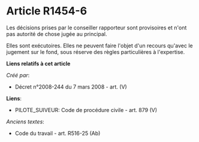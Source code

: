 # Article R1454-6

Les décisions prises par le conseiller rapporteur sont provisoires et n'ont pas autorité de chose jugée au principal.

Elles sont exécutoires. Elles ne peuvent faire l'objet d'un recours qu'avec le jugement sur le fond, sous réserve des règles
particulières à l'expertise.

**Liens relatifs à cet article**

_Créé par_:

  - Décret n°2008-244 du 7 mars 2008 - art. (V)

**Liens**:

  - PILOTE_SUIVEUR: Code de procédure civile - art. 879 (V)

_Anciens textes_:

  - Code du travail - art. R516-25 (Ab)

